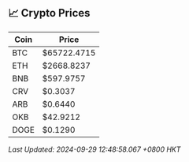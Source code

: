 ## 📈 Crypto Prices

| Coin | Price |
| ---- | ----- |
| BTC | $65722.4715 |
| ETH | $2668.8237 |
| BNB | $597.9757 |
| CRV | $0.3037 |
| ARB | $0.6440 |
| OKB | $42.9212 |
| DOGE | $0.1290 |

_Last Updated: 2024-09-29 12:48:58.067 +0800 HKT_